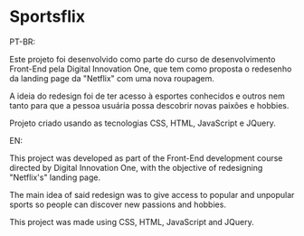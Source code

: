 # Sportsflix
PT-BR:

Este projeto foi desenvolvido como parte do curso de desenvolvimento Front-End pela Digital Innovation One, que tem como proposta o redesenho da landing page da "Netflix" com uma nova roupagem.

A ideia do redesign foi de ter acesso à esportes conhecidos e outros nem tanto para que a pessoa usuária possa descobrir novas paixões e hobbies.

Projeto criado usando as tecnologias CSS, HTML, JavaScript e JQuery.

EN:

This project was developed as part of the Front-End development course directed by Digital Innovation One, with the objective of redesigning "Netflix's" landing page.

The main idea of said redesign was to give access to popular and unpopular sports so people can discover new passions and hobbies.

This project was made using CSS, HTML, JavaScript and JQuery.
